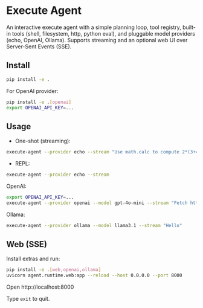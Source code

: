 # Execute Agent

An interactive execute agent with a simple planning loop, tool registry, built-in tools (shell, filesystem, http, python eval), and pluggable model providers (echo, OpenAI, Ollama). Supports streaming and an optional web UI over Server-Sent Events (SSE).

## Install

```bash
pip install -e .
```

For OpenAI provider:

```bash
pip install -e .[openai]
export OPENAI_API_KEY=... 
```

## Usage

- One-shot (streaming):

```bash
execute-agent --provider echo --stream "Use math.calc to compute 2*(3+4)/5"
```

- REPL:

```bash
execute-agent --provider echo --stream
```

OpenAI:

```bash
export OPENAI_API_KEY=...
execute-agent --provider openai --model gpt-4o-mini --stream "Fetch https://example.com via web.get"
```

Ollama:

```bash
execute-agent --provider ollama --model llama3.1 --stream "Hello"
```

## Web (SSE)

Install extras and run:

```bash
pip install -e .[web,openai,ollama]
uvicorn agent.runtime.web:app --reload --host 0.0.0.0 --port 8000
```

Open http://localhost:8000

Type `exit` to quit.
